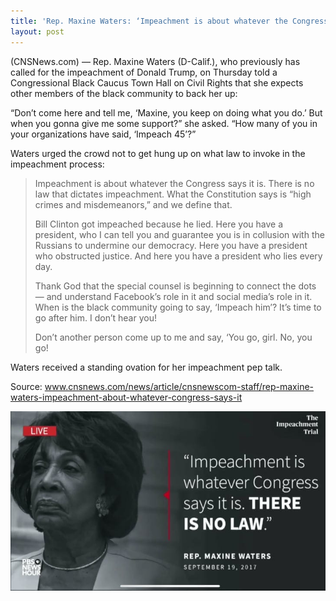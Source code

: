 ```yaml
---
title: 'Rep. Maxine Waters: ‘Impeachment is about whatever the Congress says it is’'
layout: post
---
```


(CNSNews.com) — Rep. Maxine Waters (D-Calif.), who previously has called for the impeachment of Donald Trump, on Thursday told a Congressional Black Caucus Town Hall on Civil Rights that she expects other members of the black community to back her up:

“Don’t come here and tell me, ‘Maxine, you keep on doing what you do.’ But when you gonna give me some support?” she asked. “How many of you in your organizations have said, ‘Impeach 45’?”

Waters urged the crowd not to get hung up on what law to invoke in the impeachment process:

> Impeachment is about whatever the Congress says it is. There is no law that dictates impeachment. What the Constitution says is “high crimes and misdemeanors,” and we define that.
>
> Bill Clinton got impeached because he lied. Here you have a president, who I can tell you and guarantee you is in collusion with the Russians to undermine our democracy. Here you have a president who obstructed justice. And here you have a president who lies every day.
>
> Thank God that the special counsel is beginning to connect the dots — and understand Facebook’s role in it and social media’s role in it. When is the black community going to say, ‘Impeach him’? It’s time to go after him. I don’t hear you!
>
> Don’t another person come up to me and say, ‘You go, girl. No, you go!

Waters received a standing ovation for her impeachment pep talk.

Source: www.cnsnews.com/news/article/cnsnewscom-staff/rep-maxine-waters-impeachment-about-whatever-congress-says-it

![Maxine Waters](/assets/maxine-waters.jpg)
